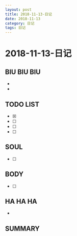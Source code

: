 ```yaml
---
layout: post
title: 2018-11-13-日记
date: 2018-11-13
category: 日记
tags: 日记
---
```

# 2018-11-13-日记
## BIU BIU BIU
- 
- 
 
## TODO LIST
- [x] 
- [ ] 
- [ ] 
- [ ] 
 
 
## SOUL
- [ ] 
 
## BODY
- [ ] 
 
## HA HA HA
- 
 
## SUMMARY
 
 
